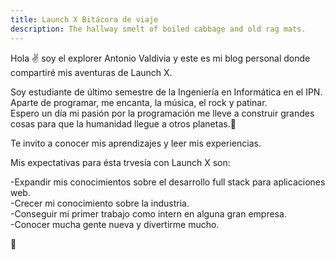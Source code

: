 ```yaml
---
title: Launch X Bitácora de viaje
description: The hallway smelt of boiled cabbage and old rag mats.
---
```


Hola ✌️  soy el explorer Antonio Valdivia y este es mi blog personal donde compartiré mis aventuras de Launch X.

Soy estudiante de último semestre de la Ingeniería en Informática en el IPN.<br>
Aparte de programar, me encanta, la música, el rock y patinar.<br>
Espero un día mi pasión por la programación me lleve a construir grandes cosas para que la humanidad llegue a otros planetas.🚀

Te invito a conocer mis aprendizajes y leer mis experiencias.

Mis expectativas para ésta trvesía con Launch X son:

-Expandir mis conocimientos sobre el desarrollo full stack para aplicaciones web.<br>
-Crecer mi conocimiento sobre la industria.<br>
-Conseguir mi primer trabajo como intern en alguna gran empresa.<br>
-Conocer mucha gente nueva y divertirme mucho.

🚀
